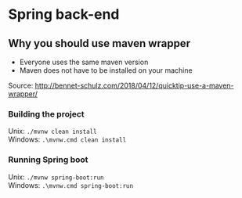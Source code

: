 # Spring back-end

## Why you should use maven wrapper

- Everyone uses the same maven version
- Maven does not have to be installed on your machine

Source: http://bennet-schulz.com/2018/04/12/quicktip-use-a-maven-wrapper/

### Building the project

Unix: `./mvnw clean install`  
Windows: `.\mvnw.cmd clean install`

### Running Spring boot

Unix: `./mvnw spring-boot:run`  
Windows: `.\mvnw.cmd spring-boot:run`